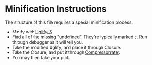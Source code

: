 # Minification Instructions

The structure of this file requires a special minification process.

* Minify with [UglifyJS](http://marijnhaverbeke.nl/uglifyjs)
* Find all of the missing "undefined". They're typically marked c. Run through debugger as it will tell you.
* Take the modified Uglify, and place it through Closure.
* Take the Closure, and put it through [Compressorrater](http://compressorrater.thruhere.net/).
* You may then take your pick.
